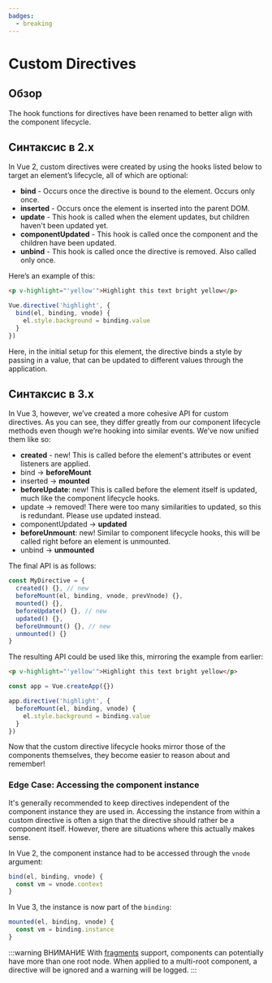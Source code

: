 ```yaml
---
badges:
  - breaking
---
```


# Custom Directives <MigrationBadges :badges="$frontmatter.badges" />

## Обзор

The hook functions for directives have been renamed to better align with the component lifecycle.

## Синтаксис в 2.x

In Vue 2, custom directives were created by using the hooks listed below to target an element’s lifecycle, all of which are optional:

- **bind** - Occurs once the directive is bound to the element. Occurs only once.
- **inserted** - Occurs once the element is inserted into the parent DOM.
- **update** - This hook is called when the element updates, but children haven't been updated yet.
- **componentUpdated** - This hook is called once the component and the children have been updated.
- **unbind** - This hook is called once the directive is removed. Also called only once.

Here’s an example of this:

```html
<p v-highlight="'yellow'">Highlight this text bright yellow</p>
```

```js
Vue.directive('highlight', {
  bind(el, binding, vnode) {
    el.style.background = binding.value
  }
})
```

Here, in the initial setup for this element, the directive binds a style by passing in a value, that can be updated to different values through the application.

## Синтаксис в 3.x

In Vue 3, however, we’ve created a more cohesive API for custom directives. As you can see, they differ greatly from our component lifecycle methods even though we’re hooking into similar events. We’ve now unified them like so:

- **created** - new! This is called before the element's attributes or event listeners are applied.
- bind → **beforeMount**
- inserted → **mounted**
- **beforeUpdate**: new! This is called before the element itself is updated, much like the component lifecycle hooks.
- update → removed! There were too many similarities to updated, so this is redundant. Please use updated instead.
- componentUpdated → **updated**
- **beforeUnmount**: new! Similar to component lifecycle hooks, this will be called right before an element is unmounted.
- unbind -> **unmounted**

The final API is as follows:

```js
const MyDirective = {
  created() {}, // new
  beforeMount(el, binding, vnode, prevVnode) {},
  mounted() {},
  beforeUpdate() {}, // new
  updated() {},
  beforeUnmount() {}, // new
  unmounted() {}
}
```

The resulting API could be used like this, mirroring the example from earlier:

```html
<p v-highlight="'yellow'">Highlight this text bright yellow</p>
```

```js
const app = Vue.createApp({})

app.directive('highlight', {
  beforeMount(el, binding, vnode) {
    el.style.background = binding.value
  }
})
```

Now that the custom directive lifecycle hooks mirror those of the components themselves, they become easier to reason about and remember!

### Edge Case: Accessing the component instance

It's generally recommended to keep directives independent of the component instance they are used in. Accessing the instance from within a custom directive is often a sign that the directive should rather be a component itself. However, there are situations where this actually makes sense.

In Vue 2, the component instance had to be accessed through the `vnode` argument:

```js
bind(el, binding, vnode) {
  const vm = vnode.context
}
```

In Vue 3, the instance is now part of the `binding`:

```js
mounted(el, binding, vnode) {
  const vm = binding.instance
}
```

:::warning ВНИМАНИЕ
With [fragments](fragments.md#overview) support, components can potentially have more than one root node. When applied to a multi-root component, a directive will be ignored and a warning will be logged.
:::
